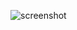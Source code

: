  ![screenshot](https://user-images.githubusercontent.com/89140860/174430993-7186785f-6c4c-40dd-9fcd-57d6759004ff.png)
